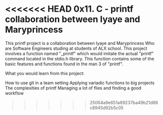 <<<<<<< HEAD
0x11. C - printf
collaboration between Iyaye and Maryprincess
=======
This printf project is a collaboration between Iyaye and Maryprincess Who are Software Engineers studing at students of ALX school. This project involves a function named "_printf" which would imitate the actual "printf" command located in the stdio.h library. This function contains some of the basic features and functions found in the man 3 of "printf".

What you would learn from this project:

How to use git in a team setting
Applying variadic functions to big projects
The complexities of printf
Managing a lot of flies and finding a good workflow
>>>>>>> 25064a9e651a89237ba49b21d86c8945d92b5c05
